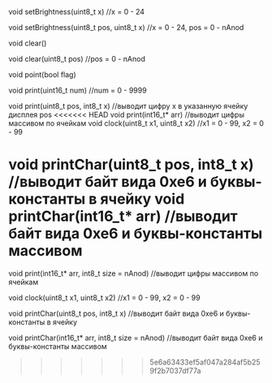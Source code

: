 void setBrightness(uint8_t x)		//x = 0 - 24

void setBrightness(uint8_t pos, uint8_t x)		//x = 0 - 24, pos = 0 - nAnod

void clear() 

void clear(uint8_t pos)		//pos = 0 - nAnod

void point(bool flag)

void print(uint16_t num)		//num = 0 - 9999

void print(uint8_t pos, int8_t x)		//выводит цифру x в указанную ячейку дисплея pos
<<<<<<< HEAD
void print(int16_t* arr)		//выводит цифры массивом по ячейкам
void clock(uint8_t x1, uint8_t x2)		//x1 = 0 - 99, x2 = 0 - 99

void printChar(uint8_t pos, int8_t x)		//выводит байт вида 0xe6 и буквы-константы в ячейку
void printChar(int16_t* arr)		//выводит байт вида 0xe6 и буквы-константы массивом
=======

void print(int16_t* arr, int8_t size = nAnod)		//выводит цифры массивом по ячейкам

void clock(uint8_t x1, uint8_t x2)		//x1 = 0 - 99, x2 = 0 - 99

void printChar(uint8_t pos, int8_t x)		//выводит байт вида 0xe6 и буквы-константы в ячейку

void printChar(int16_t* arr, int8_t size = nAnod)		//выводит байт вида 0xe6 и буквы-константы массивом
>>>>>>> 5e6a63433ef5af047a284af5b259f2b7037df77a


